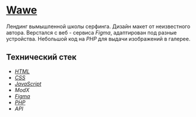 # [Wawe](http://q90340su.beget.tech/pet-projects/wawe)

Лендинг вымышленной школы серфинга. Дизайн макет от неизвестного автора. Верстался с веб - сервиса *Figma*, адаптирован под разные устройства. Небольшой код на *PHP* для выдачи изображений в галерее.

## Технический стек

- *[HTML](https://github.com/Divine61/wawe-pet/blob/main/index.html)*
- *[CSS](https://github.com/Divine61/wawe-pet/tree/main/assets/css)*
- *[JavaScript](https://github.com/Divine61/wawe-pet/blob/main/assets/js/index.js)*
- *ModX*
- *[Figma](https://www.figma.com/file/LtTi6I98xrKXo1EY7NjJPU/wawe-(Copy)?type=design&t=cnRyVfJweg8AcPbI-6)*
- *[PHP](https://github.com/Divine61/wawe-pet/blob/main/app.php)*
- *API*